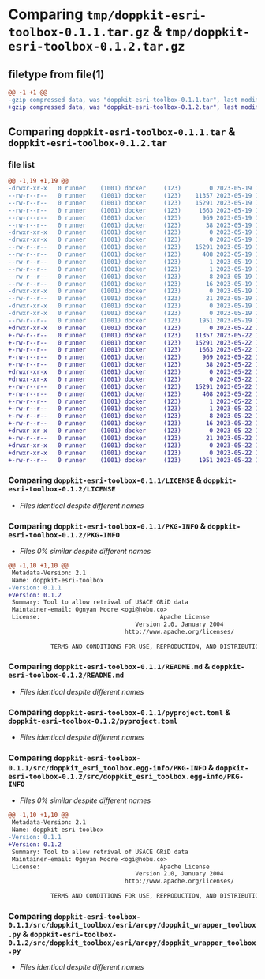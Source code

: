# Comparing `tmp/doppkit-esri-toolbox-0.1.1.tar.gz` & `tmp/doppkit-esri-toolbox-0.1.2.tar.gz`

## filetype from file(1)

```diff
@@ -1 +1 @@
-gzip compressed data, was "doppkit-esri-toolbox-0.1.1.tar", last modified: Fri May 19 16:37:26 2023, max compression
+gzip compressed data, was "doppkit-esri-toolbox-0.1.2.tar", last modified: Mon May 22 16:13:15 2023, max compression
```

## Comparing `doppkit-esri-toolbox-0.1.1.tar` & `doppkit-esri-toolbox-0.1.2.tar`

### file list

```diff
@@ -1,19 +1,19 @@
-drwxr-xr-x   0 runner    (1001) docker     (123)        0 2023-05-19 16:37:26.738407 doppkit-esri-toolbox-0.1.1/
--rw-r--r--   0 runner    (1001) docker     (123)    11357 2023-05-19 16:37:12.000000 doppkit-esri-toolbox-0.1.1/LICENSE
--rw-r--r--   0 runner    (1001) docker     (123)    15291 2023-05-19 16:37:26.738407 doppkit-esri-toolbox-0.1.1/PKG-INFO
--rw-r--r--   0 runner    (1001) docker     (123)     1663 2023-05-19 16:37:12.000000 doppkit-esri-toolbox-0.1.1/README.md
--rw-r--r--   0 runner    (1001) docker     (123)      969 2023-05-19 16:37:12.000000 doppkit-esri-toolbox-0.1.1/pyproject.toml
--rw-r--r--   0 runner    (1001) docker     (123)       38 2023-05-19 16:37:26.738407 doppkit-esri-toolbox-0.1.1/setup.cfg
-drwxr-xr-x   0 runner    (1001) docker     (123)        0 2023-05-19 16:37:26.734407 doppkit-esri-toolbox-0.1.1/src/
-drwxr-xr-x   0 runner    (1001) docker     (123)        0 2023-05-19 16:37:26.738407 doppkit-esri-toolbox-0.1.1/src/doppkit_esri_toolbox.egg-info/
--rw-r--r--   0 runner    (1001) docker     (123)    15291 2023-05-19 16:37:26.000000 doppkit-esri-toolbox-0.1.1/src/doppkit_esri_toolbox.egg-info/PKG-INFO
--rw-r--r--   0 runner    (1001) docker     (123)      408 2023-05-19 16:37:26.000000 doppkit-esri-toolbox-0.1.1/src/doppkit_esri_toolbox.egg-info/SOURCES.txt
--rw-r--r--   0 runner    (1001) docker     (123)        1 2023-05-19 16:37:26.000000 doppkit-esri-toolbox-0.1.1/src/doppkit_esri_toolbox.egg-info/dependency_links.txt
--rw-r--r--   0 runner    (1001) docker     (123)        1 2023-05-19 16:37:26.000000 doppkit-esri-toolbox-0.1.1/src/doppkit_esri_toolbox.egg-info/not-zip-safe
--rw-r--r--   0 runner    (1001) docker     (123)        8 2023-05-19 16:37:26.000000 doppkit-esri-toolbox-0.1.1/src/doppkit_esri_toolbox.egg-info/requires.txt
--rw-r--r--   0 runner    (1001) docker     (123)       16 2023-05-19 16:37:26.000000 doppkit-esri-toolbox-0.1.1/src/doppkit_esri_toolbox.egg-info/top_level.txt
-drwxr-xr-x   0 runner    (1001) docker     (123)        0 2023-05-19 16:37:26.738407 doppkit-esri-toolbox-0.1.1/src/doppkit_toolbox/
--rw-r--r--   0 runner    (1001) docker     (123)       21 2023-05-19 16:37:12.000000 doppkit-esri-toolbox-0.1.1/src/doppkit_toolbox/__init__.py
-drwxr-xr-x   0 runner    (1001) docker     (123)        0 2023-05-19 16:37:26.734407 doppkit-esri-toolbox-0.1.1/src/doppkit_toolbox/esri/
-drwxr-xr-x   0 runner    (1001) docker     (123)        0 2023-05-19 16:37:26.738407 doppkit-esri-toolbox-0.1.1/src/doppkit_toolbox/esri/arcpy/
--rw-r--r--   0 runner    (1001) docker     (123)     1951 2023-05-19 16:37:12.000000 doppkit-esri-toolbox-0.1.1/src/doppkit_toolbox/esri/arcpy/doppkit_wrapper_toolbox.py
+drwxr-xr-x   0 runner    (1001) docker     (123)        0 2023-05-22 16:13:15.691635 doppkit-esri-toolbox-0.1.2/
+-rw-r--r--   0 runner    (1001) docker     (123)    11357 2023-05-22 16:13:02.000000 doppkit-esri-toolbox-0.1.2/LICENSE
+-rw-r--r--   0 runner    (1001) docker     (123)    15291 2023-05-22 16:13:15.691635 doppkit-esri-toolbox-0.1.2/PKG-INFO
+-rw-r--r--   0 runner    (1001) docker     (123)     1663 2023-05-22 16:13:02.000000 doppkit-esri-toolbox-0.1.2/README.md
+-rw-r--r--   0 runner    (1001) docker     (123)      969 2023-05-22 16:13:02.000000 doppkit-esri-toolbox-0.1.2/pyproject.toml
+-rw-r--r--   0 runner    (1001) docker     (123)       38 2023-05-22 16:13:15.691635 doppkit-esri-toolbox-0.1.2/setup.cfg
+drwxr-xr-x   0 runner    (1001) docker     (123)        0 2023-05-22 16:13:15.691635 doppkit-esri-toolbox-0.1.2/src/
+drwxr-xr-x   0 runner    (1001) docker     (123)        0 2023-05-22 16:13:15.691635 doppkit-esri-toolbox-0.1.2/src/doppkit_esri_toolbox.egg-info/
+-rw-r--r--   0 runner    (1001) docker     (123)    15291 2023-05-22 16:13:15.000000 doppkit-esri-toolbox-0.1.2/src/doppkit_esri_toolbox.egg-info/PKG-INFO
+-rw-r--r--   0 runner    (1001) docker     (123)      408 2023-05-22 16:13:15.000000 doppkit-esri-toolbox-0.1.2/src/doppkit_esri_toolbox.egg-info/SOURCES.txt
+-rw-r--r--   0 runner    (1001) docker     (123)        1 2023-05-22 16:13:15.000000 doppkit-esri-toolbox-0.1.2/src/doppkit_esri_toolbox.egg-info/dependency_links.txt
+-rw-r--r--   0 runner    (1001) docker     (123)        1 2023-05-22 16:13:15.000000 doppkit-esri-toolbox-0.1.2/src/doppkit_esri_toolbox.egg-info/not-zip-safe
+-rw-r--r--   0 runner    (1001) docker     (123)        8 2023-05-22 16:13:15.000000 doppkit-esri-toolbox-0.1.2/src/doppkit_esri_toolbox.egg-info/requires.txt
+-rw-r--r--   0 runner    (1001) docker     (123)       16 2023-05-22 16:13:15.000000 doppkit-esri-toolbox-0.1.2/src/doppkit_esri_toolbox.egg-info/top_level.txt
+drwxr-xr-x   0 runner    (1001) docker     (123)        0 2023-05-22 16:13:15.691635 doppkit-esri-toolbox-0.1.2/src/doppkit_toolbox/
+-rw-r--r--   0 runner    (1001) docker     (123)       21 2023-05-22 16:13:02.000000 doppkit-esri-toolbox-0.1.2/src/doppkit_toolbox/__init__.py
+drwxr-xr-x   0 runner    (1001) docker     (123)        0 2023-05-22 16:13:15.691635 doppkit-esri-toolbox-0.1.2/src/doppkit_toolbox/esri/
+drwxr-xr-x   0 runner    (1001) docker     (123)        0 2023-05-22 16:13:15.691635 doppkit-esri-toolbox-0.1.2/src/doppkit_toolbox/esri/arcpy/
+-rw-r--r--   0 runner    (1001) docker     (123)     1951 2023-05-22 16:13:02.000000 doppkit-esri-toolbox-0.1.2/src/doppkit_toolbox/esri/arcpy/doppkit_wrapper_toolbox.py
```

### Comparing `doppkit-esri-toolbox-0.1.1/LICENSE` & `doppkit-esri-toolbox-0.1.2/LICENSE`

 * *Files identical despite different names*

### Comparing `doppkit-esri-toolbox-0.1.1/PKG-INFO` & `doppkit-esri-toolbox-0.1.2/PKG-INFO`

 * *Files 0% similar despite different names*

```diff
@@ -1,10 +1,10 @@
 Metadata-Version: 2.1
 Name: doppkit-esri-toolbox
-Version: 0.1.1
+Version: 0.1.2
 Summary: Tool to allow retrival of USACE GRiD data
 Maintainer-email: Ognyan Moore <ogi@hobu.co>
 License:                                  Apache License
                                    Version 2.0, January 2004
                                 http://www.apache.org/licenses/
         
            TERMS AND CONDITIONS FOR USE, REPRODUCTION, AND DISTRIBUTION
```

### Comparing `doppkit-esri-toolbox-0.1.1/README.md` & `doppkit-esri-toolbox-0.1.2/README.md`

 * *Files identical despite different names*

### Comparing `doppkit-esri-toolbox-0.1.1/pyproject.toml` & `doppkit-esri-toolbox-0.1.2/pyproject.toml`

 * *Files identical despite different names*

### Comparing `doppkit-esri-toolbox-0.1.1/src/doppkit_esri_toolbox.egg-info/PKG-INFO` & `doppkit-esri-toolbox-0.1.2/src/doppkit_esri_toolbox.egg-info/PKG-INFO`

 * *Files 0% similar despite different names*

```diff
@@ -1,10 +1,10 @@
 Metadata-Version: 2.1
 Name: doppkit-esri-toolbox
-Version: 0.1.1
+Version: 0.1.2
 Summary: Tool to allow retrival of USACE GRiD data
 Maintainer-email: Ognyan Moore <ogi@hobu.co>
 License:                                  Apache License
                                    Version 2.0, January 2004
                                 http://www.apache.org/licenses/
         
            TERMS AND CONDITIONS FOR USE, REPRODUCTION, AND DISTRIBUTION
```

### Comparing `doppkit-esri-toolbox-0.1.1/src/doppkit_toolbox/esri/arcpy/doppkit_wrapper_toolbox.py` & `doppkit-esri-toolbox-0.1.2/src/doppkit_toolbox/esri/arcpy/doppkit_wrapper_toolbox.py`

 * *Files identical despite different names*

